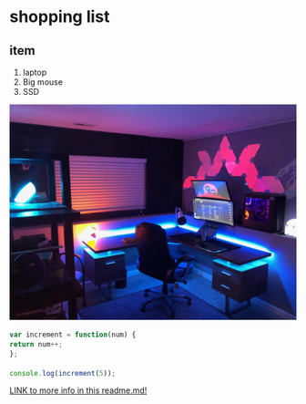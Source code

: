 # shopping list
## item

1. laptop
2. Big mouse
3. SSD

![ ](<Gaming Room.jpg>)

 ```  js
var increment = function(num) {
return num++;
};

console.log(increment(5)); 
```



[LINK to more info in this readme.md!](readme.md)